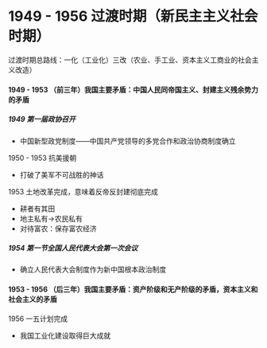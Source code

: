 # 1949 - 1956 过渡时期（新民主主义社会时期）

过渡时期总路线：一化（工业化）三改（农业、手工业、资本主义工商业的社会主义改造）

#### 1949 - 1953 （前三年）我国主要矛盾：中国人民同帝国主义、封建主义残余势力的矛盾

##### 1949 第一届政协召开

- 中国新型政党制度——中国共产党领导的多党合作和政治协商制度确立

1950 - 1953 抗美援朝

- 打破了美军不可战胜的神话

1953 土地改革完成，意味着反帝反封建彻底完成

- 耕者有其田
- 地主私有->农民私有
- 对待富农：保存富农经济

##### 1954 第一节全国人民代表大会第一次会议

- 确立人民代表大会制度作为新中国根本政治制度



#### 1953 - 1956 （后三年）我国主要矛盾：资产阶级和无产阶级的矛盾，资本主义和社会主义的矛盾

1956 一五计划完成

- 我国工业化建设取得巨大成就
